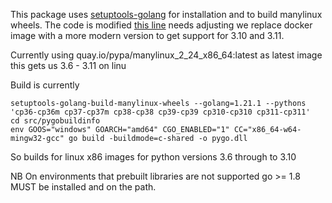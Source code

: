 
This package uses [setuptools-golang](https://pypi.org/project/setuptools-golang-examples/) for installation and to build manylinux wheels. 
The code is modified [this line](https://github.com/asottile/setuptools-golang/blob/main/setuptools_golang.py#L234) needs adjusting we replace docker image with a more modern version to get support for 3.10 and 3.11.

Currently using quay.io/pypa/manylinux_2_24_x86_64:latest as latest image this gets us 3.6 - 3.11 on linu


Build is currently
```shell
setuptools-golang-build-manylinux-wheels --golang=1.21.1 --pythons 'cp36-cp36m cp37-cp37m cp38-cp38 cp39-cp39 cp310-cp310 cp311-cp311'
cd src/pygobuildinfo
env GOOS="windows" GOARCH="amd64" CGO_ENABLED="1" CC="x86_64-w64-mingw32-gcc" go build -buildmode=c-shared -o pygo.dll
```
So builds for linux x86 images for python versions 3.6 through to 3.10

NB On environments that prebuilt libraries are not supported go >= 1.8 MUST be installed and on the path.